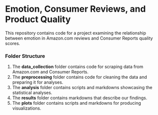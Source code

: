 # Emotion, Consumer Reviews, and Product Quality

This repository contains code for a project examining the relationship between emotion in Amazon.com reviews and Consumer Reports quality scores.

### Folder Structure

1. The **data_collection** folder contains code for scraping data from Amazon.com and Consumer Reports.
2. The **preprocessing** folder contains code for cleaning the data and preparing it for analyses.
3. The **analysis** folder contains scripts and markdowns showcasing the statistical analyses.
4. The **results** folder contains markdowns that describe our findings.
5. The **plots** folder contains scripts and markdowns for producing visualizations.